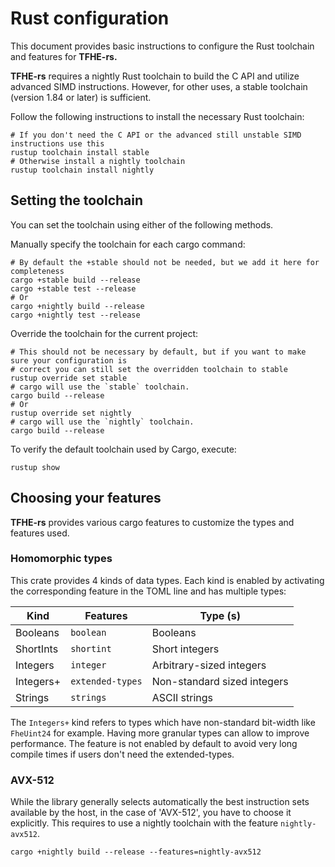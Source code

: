 # Rust configuration

This document provides basic instructions to configure the Rust toolchain and features for **TFHE-rs.**

**TFHE-rs** requires a nightly Rust toolchain to build the C API and utilize advanced SIMD instructions. However, for other uses, a stable toolchain (version 1.84 or later) is sufficient.

Follow the following instructions to install the necessary Rust toolchain:

```shell
# If you don't need the C API or the advanced still unstable SIMD instructions use this
rustup toolchain install stable
# Otherwise install a nightly toolchain
rustup toolchain install nightly
```

## Setting the toolchain

You can set the toolchain using either of the following methods.

Manually specify the toolchain for each cargo command:

```shell
# By default the +stable should not be needed, but we add it here for completeness
cargo +stable build --release
cargo +stable test --release
# Or
cargo +nightly build --release
cargo +nightly test --release
```

Override the toolchain for the current project:

```shell
# This should not be necessary by default, but if you want to make sure your configuration is
# correct you can still set the overridden toolchain to stable
rustup override set stable
# cargo will use the `stable` toolchain.
cargo build --release
# Or
rustup override set nightly
# cargo will use the `nightly` toolchain.
cargo build --release
```

To verify the default toolchain used by Cargo, execute:

```shell
rustup show
```

## Choosing your features

**TFHE-rs** provides various cargo features to customize the types and features used.

### Homomorphic types

This crate provides 4 kinds of data types. Each kind is enabled by activating the corresponding feature in the TOML line and has multiple types:

| Kind      | Features         | Type (s)                    |
| --------- | ---------------- | --------------------------- |
| Booleans  | `boolean`        | Booleans                    |
| ShortInts | `shortint`       | Short integers              |
| Integers  | `integer`        | Arbitrary-sized integers    |
| Integers+ | `extended-types` | Non-standard sized integers |
| Strings   | `strings`        | ASCII strings               |

The `Integers+` kind refers to types which have non-standard bit-width like `FheUint24` for example. Having more granular types can allow to improve performance. The feature is not enabled by default to avoid very long compile times if users don't need the extended-types.

### AVX-512

While the library generally selects automatically the best instruction sets available by the host, in the case of 'AVX-512', you have to choose it explicitly. This requires to use a nightly toolchain with the feature `nightly-avx512`.

```shell
cargo +nightly build --release --features=nightly-avx512
```
